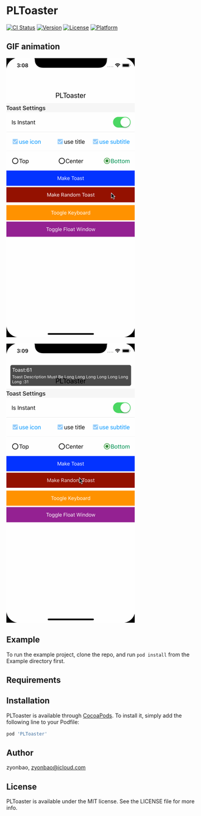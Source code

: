 # PLToaster

[![CI Status](https://img.shields.io/travis/zyonbao/PLToaster.svg?style=flat)](https://travis-ci.org/zyonbao/PLToaster)
[![Version](https://img.shields.io/cocoapods/v/PLToaster.svg?style=flat)](https://cocoapods.org/pods/PLToaster)
[![License](https://img.shields.io/cocoapods/l/PLToaster.svg?style=flat)](https://cocoapods.org/pods/PLToaster)
[![Platform](https://img.shields.io/cocoapods/p/PLToaster.svg?style=flat)](https://cocoapods.org/pods/PLToaster)

## GIF animation

![keybaord](./Imgs/Example.gif)

![keybaord](./Imgs/Example2.gif)

## Example

To run the example project, clone the repo, and run `pod install` from the Example directory first.

## Requirements

## Installation

PLToaster is available through [CocoaPods](https://cocoapods.org). To install
it, simply add the following line to your Podfile:

```ruby
pod 'PLToaster'
```

## Author

zyonbao, zyonbao@icloud.com

## License

PLToaster is available under the MIT license. See the LICENSE file for more info.
